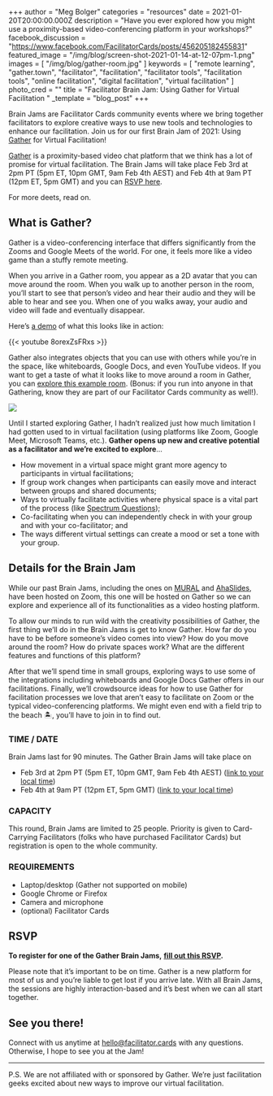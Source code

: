 +++
author = "Meg Bolger"
categories = "resources"
date = 2021-01-20T20:00:00.000Z
description = "Have you ever explored how you might use a proximity-based video-conferencing platform in your workshops?"
facebook_discussion = "https://www.facebook.com/FacilitatorCards/posts/456205182455831"
featured_image = "/img/blog/screen-shot-2021-01-14-at-12-07pm-1.png"
images = [ "/img/blog/gather-room.jpg" ]
keywords = [
  "remote learning",
  "gather.town",
  "facilitator",
  "facilitation",
  "facilitator tools",
  "facilitation tools",
  "online facilitation",
  "digital facilitation",
  "virtual facilitation"
]
photo_cred = ""
title = "Facilitator Brain Jam: Using Gather for Virtual Facilitation "
_template = "blog_post"
+++

Brain Jams are Facilitator Cards community events where we bring together facilitators to explore creative ways to use new tools and technologies to enhance our facilitation. Join us for our first Brain Jam of 2021: Using [Gather](https://gather.town) for Virtual Facilitation!

[Gather](https://gather.town/) is a proximity-based video chat platform that we think has a lot of promise for virtual facilitation. The Brain Jams will take place Feb 3rd at 2pm PT (5pm ET, 10pm GMT, 9am Feb 4th AEST) and Feb 4th at 9am PT (12pm ET, 5pm GMT) and you can [RSVP here](https://hues.typeform.com/to/JsdzcHFy).

For more deets, read on.

## What is Gather?

Gather is a video-conferencing interface that differs significantly from the Zooms and Google Meets of the world. For one, it feels more like a video game than a stuffy remote meeting.

When you arrive in a Gather room, you appear as a 2D avatar that you can move around the room. When you walk up to another person in the room, you’ll start to see that person’s video and hear their audio and they will be able to hear and see you. When one of you walks away, your audio and video will fade and eventually disappear.

Here’s [a demo](https://youtu.be/8orexZsFRxs?t=19) of what this looks like in action:

{{< youtube 8orexZsFRxs >}}

Gather also integrates objects that you can use with others while you’re in the space, like whiteboards, Google Docs, and even YouTube videos. If you want to get a taste of what it looks like to move around a room in Gather, you can [explore this example room](https://gather.town/app/jtguOJTf6LYk71me/facilitate). (Bonus: if you run into anyone in that Gathering, know they are part of our Facilitator Cards community as well!).

![](/img/blog/gather-room.jpg)

Until I started exploring Gather, I hadn’t realized just how much limitation I had gotten used to in virtual facilitation (using platforms like Zoom, Google Meet, Microsoft Teams, etc.). **Gather opens up new and creative potential as a facilitator and we’re excited to explore**...

* How movement in a virtual space might grant more agency to participants in virtual facilitations;
* If group work changes when participants can easily move and interact between groups and shared documents;
* Ways to virtually facilitate activities where physical space is a vital part of the process (like [Spectrum Questions](https://www.facilitator.cards/cards/spectrum-questions/));
* Co-facilitating when you can independently check in with your group and with your co-facilitator; and
* The ways different virtual settings can create a mood or set a tone with your group.

## Details for the Brain Jam

While our past Brain Jams, including the ones on [MURAL](https://www.facilitator.cards/blog/using-mural-for-virtual-facilitation-canning-the-brain-jam/) and [AhaSlides](https://www.facilitator.cards/blog/using-ahaslides-for-virtual-facilitation-canning-the-brain-jam/), have been hosted on Zoom, this one will be hosted on Gather so we can explore and experience all of its functionalities as a video hosting platform.

To allow our minds to run wild with the creativity possibilities of Gather, the first thing we’ll do in the Brain Jams is get to know Gather. How far do you have to be before someone’s video comes into view? How do you move around the room? How do private spaces work? What are the different features and functions of this platform?

After that we’ll spend time in small groups, exploring ways to use some of the integrations including whiteboards and Google Docs Gather offers in our facilitations. Finally, we’ll crowdsource ideas for how to use Gather for facilitation processes we love that aren’t easy to facilitate on Zoom or the typical video-conferencing platforms. We might even end with a field trip to the beach 🏝, you’ll have to join in to find out.

### TIME / DATE

Brain Jams last for 90 minutes. The Gather Brain Jams will take place on

* Feb 3rd at 2pm PT (5pm ET, 10pm GMT, 9am Feb 4th AEST) ([link to your local time](http://www.worldtimebuddy.com/event?lid=2147714%2C5809844%2C4671654%2C2643743&h=5809844&sts=26872320&sln=14-15.5&a=show&euid=73f11ee8-28c0-b454-c570-958145646045))
* Feb 4th at 9am PT (12pm ET, 5pm GMT) ([link to your local time](http://www.worldtimebuddy.com/event?lid=2147714%2C5809844%2C4671654%2C2643743&h=5809844&sts=26873760&sln=9-10.5&a=show&euid=a6f43bcf-9293-4884-c52b-4a0e178788ec))

### CAPACITY

This round, Brain Jams are limited to 25 people. Priority is given to Card-Carrying Facilitators (folks who have purchased Facilitator Cards) but registration is open to the whole community.

### REQUIREMENTS

* Laptop/desktop (Gather not supported on mobile)
* Google Chrome or Firefox
* Camera and microphone
* (optional) Facilitator Cards

## RSVP

**To register for one of the Gather Brain Jams,** [**fill out this RSVP**](https://hues.typeform.com/to/JsdzcHFy)**.**

Please note that it’s important to be on time. Gather is a new platform for most of us and you’re liable to get lost if you arrive late. With all Brain Jams, the sessions are highly interaction-based and it’s best when we can all start together.

## See you there!

Connect with us anytime at hello@facilitator.cards with any questions. Otherwise, I hope to see you at the Jam!

***

P.S. We are not affiliated with or sponsored by Gather. We’re just facilitation geeks excited about new ways to improve our virtual facilitation.
